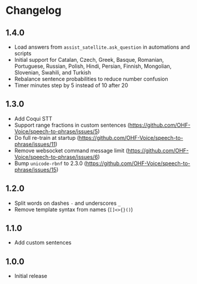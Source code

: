 # Changelog

## 1.4.0

- Load answers from `assist_satellite.ask_question` in automations and scripts
- Initial support for Catalan, Czech, Greek, Basque, Romanian, Portuguese, Russian, Polish, Hindi, Persian, Finnish, Mongolian, Slovenian, Swahili, and Turkish
- Rebalance sentence probabilities to reduce number confusion
- Timer minutes step by 5 instead of 10 after 20

## 1.3.0

- Add Coqui STT
- Support range fractions in custom sentences (https://github.com/OHF-Voice/speech-to-phrase/issues/5)
- Do full re-train at startup (https://github.com/OHF-Voice/speech-to-phrase/issues/11)
- Remove websocket command message limit (https://github.com/OHF-Voice/speech-to-phrase/issues/6)
- Bump `unicode-rbnf` to 2.3.0 (https://github.com/OHF-Voice/speech-to-phrase/issues/15)

## 1.2.0

- Split words on dashes `-` and underscores `_`
- Remove template syntax from names (`[]<>{}()`)

## 1.1.0

- Add custom sentences

## 1.0.0

- Initial release
